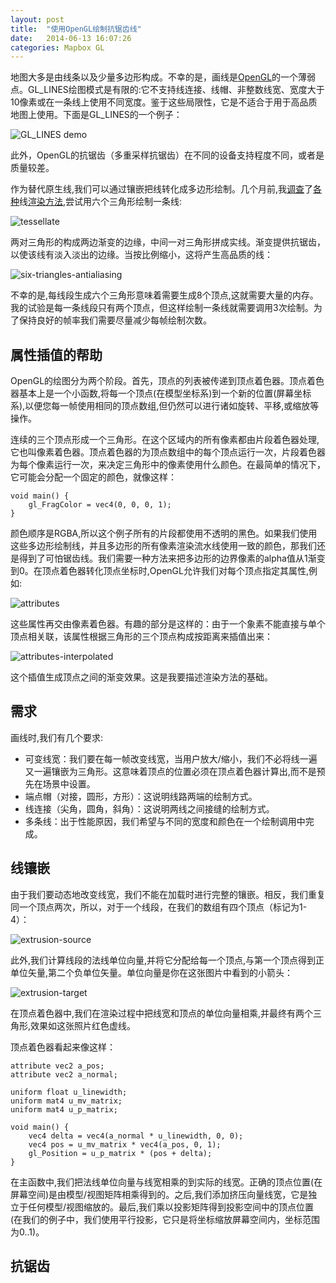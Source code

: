 ```yaml
---
layout: post
title:  "使用OpenGL绘制抗锯齿线"
date:   2014-06-13 16:07:26
categories: Mapbox GL
---
```


地图大多是由线条以及少量多边形构成。不幸的是，画线是[OpenGL](https://en.wikipedia.org/wiki/OpenGL)的一个薄弱点。GL_LINES绘图模式是有限的:它不支持线连接、线帽、非整数线宽、宽度大于10像素或在一条线上使用不同宽度。鉴于这些局限性，它是不适合于用于高品质地图上使用。下面是GL_LINES的一个例子：

![GL_LINES demo](https://farm6.staticflickr.com/5191/14407050523_1818933850_o.png)

此外，OpenGL的抗锯齿（多重采样抗锯齿）在不同的设备支持程度不同，或者是质量较差。

作为替代原生线,我们可以通过镶嵌把线转化成多边形绘制。几个月前,我[调查](http://http.developer.nvidia.com/GPUGems2/gpugems2_chapter22.html)了[各种](https://github.com/opensciencemap/vtm/blob/037c25153ba199769b0dd214c90b65e3817516c9/vtm/src/org/oscim/renderer/elements/LineLayer.java)线[渲染方法](http://artgrammer.blogspot.de/2011/05/drawing-nearly-perfect-2d-line-segments.html),尝试用六个三角形绘制一条线:

![tessellate](https://farm3.staticflickr.com/2904/14407050753_468309807d_o.png)

两对三角形的构成两边渐变的边缘，中间一对三角形拼成实线。渐变提供抗锯齿，以使该线有淡入淡出的边缘。当按比例缩小，这将产生高品质的线：

![six-triangles-antialiasing](https://farm6.staticflickr.com/5564/14363789356_feb33e0794_o.png)

不幸的是,每线段生成六个三角形意味着需要生成8个顶点,这就需要大量的内存。我的试验是每一条线段只有两个顶点，但这样绘制一条线就需要调用3次绘制。为了保持良好的帧率我们需要尽量减少每帧绘制次数。

## 属性插值的帮助

OpenGL的绘图分为两个阶段。首先，顶点的列表被传递到顶点着色器。顶点着色器基本上是一个小函数,将每一个顶点(在模型坐标系)到一个新的位置(屏幕坐标系),以便您每一帧使用相同的顶点数组,但仍然可以进行诸如旋转、平移,或缩放等操作。

连续的三个顶点形成一个三角形。在这个区域内的所有像素都由片段着色器处理,它也叫像素着色器。顶点着色器的为顶点数组中的每个顶点运行一次，片段着色器为每个像素运行一次，来决定三角形中的像素使用什么颜色。在最简单的情况下，它可能会分配一个固定的颜色，就像这样：


```
void main() {
    gl_FragColor = vec4(0, 0, 0, 1);
}
```

颜色顺序是RGBA,所以这个例子所有的片段都使用不透明的黑色。如果我们使用这些多边形绘制线，并且多边形的所有像素渲染流水线使用一致的颜色，那我们还是得到了可怕锯齿线。我们需要一种方法来把多边形的边界像素的alpha值从1渐变到0。在顶点着色器转化顶点坐标时,OpenGL允许我们对每个顶点指定其属性,例如:

![attributes](https://farm6.staticflickr.com/5557/14200241369_543c13480e_o.jpg)

这些属性再交由像素着色器。有趣的部分是这样的：由于一个象素不能直接与单个顶点相关联，该属性根据三角形的三个顶点构成按距离来插值出来：

![attributes-interpolated](https://farm6.staticflickr.com/5587/14200434067_9df1cc34ab_o.jpg)

这个插值生成顶点之间的渐变效果。这是我要描述渲染方法的基础。

## 需求

画线时,我们有几个要求:
* 可变线宽：我们要在每一帧改变线宽，当用户放大/缩小，我们不必将线一遍又一遍镶嵌为三角形。这意味着顶点的位置必须在顶点着色器计算出,而不是预先在场景中设置。
* 端点帽（对接，圆形，方形）：这说明线路两端的绘制方式。
* 线连接（尖角，圆角，斜角）：这说明两线之间接缝的绘制方式。
* 多条线：出于性能原因，我们希望与不同的宽度和颜色在一个绘制调用中完成。

## 线镶嵌

由于我们要动态地改变线宽，我们不能在加载时进行完整的镶嵌。相反，我们重复同一个顶点两次，所以，对于一个线段，在我们的数组有四个顶点（标记为1-4）：

![extrusion-source](https://farm4.staticflickr.com/3909/14200317290_38cdfbb2f8_o.jpg)

此外,我们计算线段的法线单位向量,并将它分配给每一个顶点,与第一个顶点得到正单位矢量,第二个负单位矢量。单位向量是你在这张图片中看到的小箭头：

![extrusion-target](https://farm3.staticflickr.com/2910/14387779612_666ca4340a_o_d.png)

在顶点着色器中,我们在渲染过程中把线宽和顶点的单位向量相乘,并最终有两个三角形,效果如这张照片红色虚线。

顶点着色器看起来像这样：

```
attribute vec2 a_pos;
attribute vec2 a_normal;

uniform float u_linewidth;
uniform mat4 u_mv_matrix;
uniform mat4 u_p_matrix;

void main() {
    vec4 delta = vec4(a_normal * u_linewidth, 0, 0);
    vec4 pos = u_mv_matrix * vec4(a_pos, 0, 1);
    gl_Position = u_p_matrix * (pos + delta);
}
```

在主函数中,我们把法线单位向量与线宽相乘的到实际的线宽。正确的顶点位置(在屏幕空间)是由模型/视图矩阵相乘得到的。之后,我们添加挤压向量线宽，它是独立于任何模型/视图缩放的。最后,我们乘以投影矩阵得到投影空间中的顶点位置(在我们的例子中，我们使用平行投影，它只是将坐标缩放屏幕空间内，坐标范围为0..1)。

## 抗锯齿
